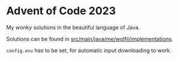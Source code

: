 # Advent of Code 2023

My *w*o*n*k*y* solutions in the beautiful language of Java.

Solutions can be found in [src/main/java/me/wolfii/implementations](https://github.com/JustAlittleWolf/AdventOfCode2023/tree/master/src/main/java/me/wolfii/implementations).

`config.env` has to be set, for automatic input downloading to work.